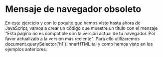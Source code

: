 # Mensaje de navegador obsoleto

En este ejercicio y con lo poquito que hemos visto hasta ahora de JavaScript, vamos a crear un código que muestre un título con el mensaje "Esta página no es compatible con la versión actual de tu navegador. Por favor actualízalo a la versión más reciente". Para ello utilizaremos document.querySelector('h1').innerHTML tal y como hemos visto en los ejemplos anteriores.
